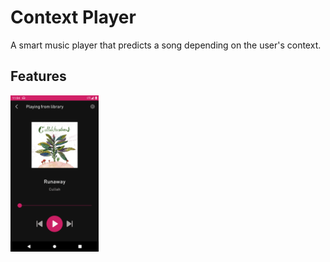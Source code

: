 # Context Player

A smart music player that predicts a song depending on the user's context.

## Features

<img src="https://github.com/4Gabby4/context-player/blob/master/screenshots/NowPlayingScreen.png" height="250">
